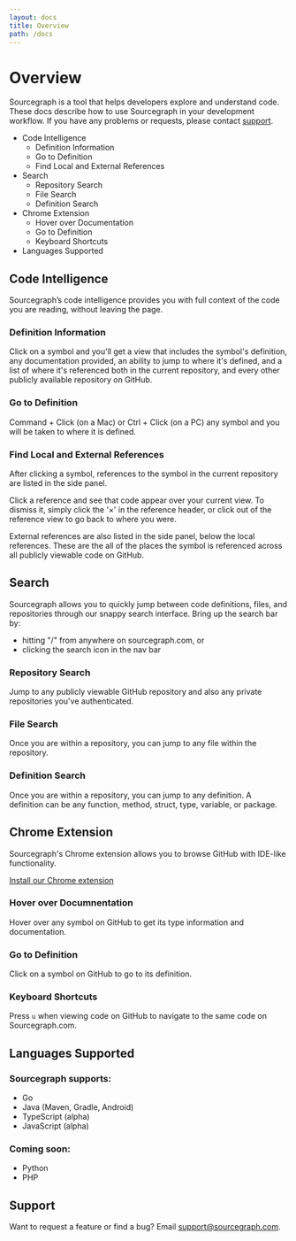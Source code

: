 ```yaml
---
layout: docs
title: Overview
path: /docs
---
```


# Overview

Sourcegraph is a tool that helps developers explore and understand code. These docs describe how to use Sourcegraph in your development workflow. If you have any problems or requests, please contact <a href="#contact_us">support</a>.

 * Code Intelligence
    * Definition Information
    * Go to Definition
    * Find Local and External References
 * Search
    * Repository Search
    * File Search
    * Definition Search
 * Chrome Extension
    * Hover over Documentation
    * Go to Definition
    * Keyboard Shortcuts
 * Languages Supported

## Code Intelligence

Sourcegraph’s code intelligence provides you with full context of the code you are reading, without leaving the page.

### Definition Information

Click on a symbol and you'll get a view that includes the symbol's definition, any documentation provided, an ability to jump to where it's defined, and a list of where it's referenced both in the current repository, and every other publicly available repository on GitHub.

### Go to Definition

Command + Click (on a Mac) or Ctrl + Click (on a PC) any symbol and you will be taken to where it is defined.

### Find Local and External References

After clicking a symbol, references to the symbol in the current repository are listed in the side panel.

Click a reference and see that code appear over your current view. To dismiss it, simply click the '&times;' in the reference header, or click out of the reference view to go back to where you were.

External references are also listed in the side panel, below the local references. These are the all of the places the symbol is referenced across all publicly viewable code on GitHub.

## Search

Sourcegraph allows you to quickly jump between code definitions, files, and repositories through our snappy search interface. Bring up the search bar by:

 - hitting "/" from anywhere on sourcegraph.com, or
 - clicking the search icon in the nav bar

### Repository Search

Jump to any publicly viewable GitHub repository and also any private repositories you've authenticated.

### File Search

Once you are within a repository, you can jump to any file within the repository.

### Definition Search

Once you are within a repository, you can jump to any definition. A definition can be any function, method, struct, type, variable, or package.

## Chrome Extension

Sourcegraph's Chrome extension allows you to browse GitHub with IDE-like functionality.

<a href="https://chrome.google.com/webstore/detail/sourcegraph-for-github/dgjhfomjieaadpoljlnidmbgkdffpack">Install our Chrome extension</a>

### Hover over Documnentation

Hover over any symbol on GitHub to get its type information and documentation.

### Go to Definition

Click on a symbol on GitHub to go to its definition.

### Keyboard Shortcuts

Press `u` when viewing code on GitHub to navigate to the same code on Sourcegraph.com.

## Languages Supported

### Sourcegraph supports:			

- Go
- Java (Maven, Gradle, Android)
- TypeScript (alpha)
- JavaScript (alpha)

### Coming soon:

- Python
- PHP

## Support

Want to request a feature or find a bug? Email <a href="mailto:support@sourcegraph.com">support@sourcegraph.com</a>.